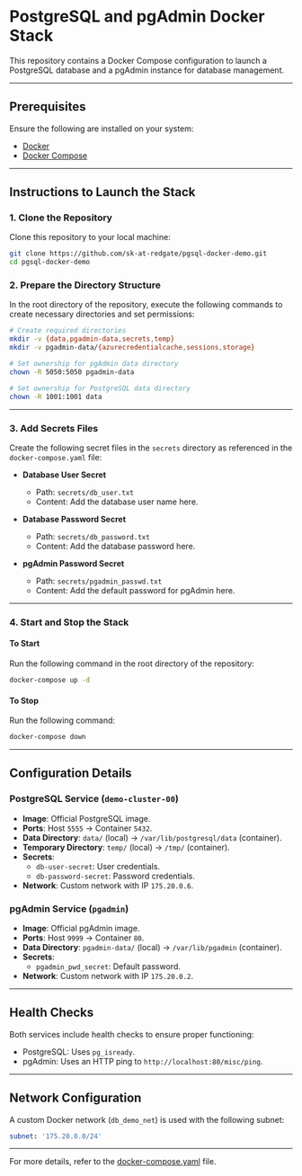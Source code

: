# PostgreSQL and pgAdmin Docker Stack

This repository contains a Docker Compose configuration to launch a PostgreSQL database and a pgAdmin instance for database management.

---

## Prerequisites

Ensure the following are installed on your system:
- [Docker](https://www.docker.com/)
- [Docker Compose](https://docs.docker.com/compose/)

---

## Instructions to Launch the Stack

### 1. Clone the Repository
Clone this repository to your local machine:
```bash
git clone https://github.com/sk-at-redgate/pgsql-docker-demo.git
cd pgsql-docker-demo
```

### 2. Prepare the Directory Structure
In the root directory of the repository, execute the following commands to create necessary directories and set permissions:

```bash
# Create required directories
mkdir -v {data,pgadmin-data,secrets,temp}
mkdir -v pgadmin-data/{azurecredentialcache,sessions,storage}

# Set ownership for pgAdmin data directory
chown -R 5050:5050 pgadmin-data

# Set ownership for PostgreSQL data directory
chown -R 1001:1001 data
```

---

### 3. Add Secrets Files
Create the following secret files in the `secrets` directory as referenced in the `docker-compose.yaml` file:

- **Database User Secret**
  - Path: `secrets/db_user.txt`
  - Content: Add the database user name here.

- **Database Password Secret**
  - Path: `secrets/db_password.txt`
  - Content: Add the database password here.

- **pgAdmin Password Secret**
  - Path: `secrets/pgadmin_passwd.txt`
  - Content: Add the default password for pgAdmin here.


---

### 4. Start and Stop the Stack

#### To Start
Run the following command in the root directory of the repository:
```bash
docker-compose up -d
```

#### To Stop
Run the following command:
```bash
docker-compose down
```

---

## Configuration Details

### PostgreSQL Service (`demo-cluster-00`)
- **Image**: Official PostgreSQL image.
- **Ports**: Host `5555` → Container `5432`.
- **Data Directory**: `data/` (local) → `/var/lib/postgresql/data` (container).
- **Temporary Directory**: `temp/` (local) → `/tmp/` (container).
- **Secrets**:
  - `db-user-secret`: User credentials.
  - `db-password-secret`: Password credentials.
- **Network**: Custom network with IP `175.20.0.6`.

### pgAdmin Service (`pgadmin`)
- **Image**: Official pgAdmin image.
- **Ports**: Host `9999` → Container `80`.
- **Data Directory**: `pgadmin-data/` (local) → `/var/lib/pgadmin` (container).
- **Secrets**:
  - `pgadmin_pwd_secret`: Default password.
- **Network**: Custom network with IP `175.20.0.2`.

---

## Health Checks
Both services include health checks to ensure proper functioning:
- PostgreSQL: Uses `pg_isready`.
- pgAdmin: Uses an HTTP ping to `http://localhost:80/misc/ping`.

---

## Network Configuration
A custom Docker network (`db_demo_net`) is used with the following subnet:
```yaml
subnet: '175.20.0.0/24'
```

---

For more details, refer to the [docker-compose.yaml](./docker-compose.yaml) file.

